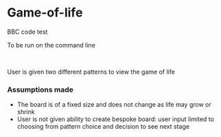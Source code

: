 # Game-of-life
BBC code test

<p>To be run on the command line</p>
<br/>
<p>User is given two different patterns to view the game of life</p>

<h3>Assumptions made</h3>
<ul>
  <li>The board is of a fixed size and does not change as life may grow or shrink</li>
  <li>User is not given ability to create bespoke board: user input limited to choosing from pattern choice and decision to see next stage</li>
</ul>
